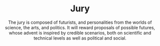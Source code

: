 ---
title: Jury
subtitle: The jury is composed of futurists, and personalities from the worlds of science, the arts, and politics. It will reward proposals of possible futures, whose advent is inspired by credible scenarios, both on scientific and technical levels as well as political and social.
---